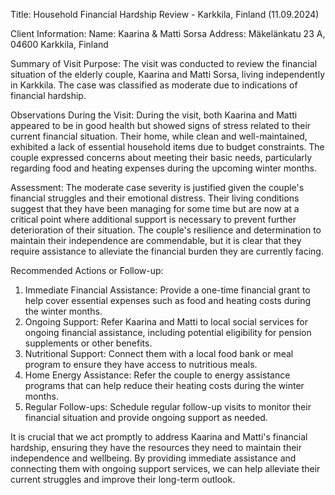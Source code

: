  Title: Household Financial Hardship Review - Karkkila, Finland (11.09.2024)

Client Information:
Name: Kaarina & Matti Sorsa
Address: Mäkelänkatu 23 A, 04600 Karkkila, Finland

Summary of Visit Purpose:
The visit was conducted to review the financial situation of the elderly couple, Kaarina and Matti Sorsa, living independently in Karkkila. The case was classified as moderate due to indications of financial hardship.

Observations During the Visit:
During the visit, both Kaarina and Matti appeared to be in good health but showed signs of stress related to their current financial situation. Their home, while clean and well-maintained, exhibited a lack of essential household items due to budget constraints. The couple expressed concerns about meeting their basic needs, particularly regarding food and heating expenses during the upcoming winter months.

Assessment:
The moderate case severity is justified given the couple's financial struggles and their emotional distress. Their living conditions suggest that they have been managing for some time but are now at a critical point where additional support is necessary to prevent further deterioration of their situation. The couple's resilience and determination to maintain their independence are commendable, but it is clear that they require assistance to alleviate the financial burden they are currently facing.

Recommended Actions or Follow-up:
1. Immediate Financial Assistance: Provide a one-time financial grant to help cover essential expenses such as food and heating costs during the winter months.
2. Ongoing Support: Refer Kaarina and Matti to local social services for ongoing financial assistance, including potential eligibility for pension supplements or other benefits.
3. Nutritional Support: Connect them with a local food bank or meal program to ensure they have access to nutritious meals.
4. Home Energy Assistance: Refer the couple to energy assistance programs that can help reduce their heating costs during the winter months.
5. Regular Follow-ups: Schedule regular follow-up visits to monitor their financial situation and provide ongoing support as needed.

It is crucial that we act promptly to address Kaarina and Matti's financial hardship, ensuring they have the resources they need to maintain their independence and wellbeing. By providing immediate assistance and connecting them with ongoing support services, we can help alleviate their current struggles and improve their long-term outlook.